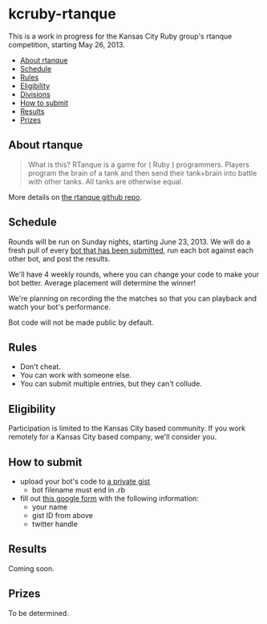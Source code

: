 kcruby-rtanque
==============

This is a work in progress for the Kansas City Ruby group's rtanque competition, starting May 26, 2013.

 * [About rtanque](#about-rtanque)
 * [Schedule](#schedule)
 * [Rules](#rules)
 * [Eligibility](#eligibility)
 * [Divisions](#divisions)
 * [How to submit](#how-to-submit)
 * [Results](#results)
 * [Prizes](#prizes)

About rtanque
-------------

> What is this? RTanque is a game for ( Ruby ) programmers. Players program the brain of a tank and then send their tank+brain into battle with other tanks. All tanks are otherwise equal.

More details on [the rtanque github repo](https://github.com/awilliams/RTanque).

Schedule
-------------

Rounds will be run on Sunday nights, starting June 23, 2013.  We will do a fresh pull of every [bot that has been submitted](#how-to-submit), run each bot against each other bot, and post the results.

We'll have 4 weekly rounds, where you can change your code to make your bot better. Average placement will determine the winner!

We're planning on recording the the matches so that you can playback and watch your bot's performance.  

Bot code will not be made public by default.

Rules
-------------

 * Don't cheat.
 * You can work with someone else.
 * You can submit multiple entries, but they can't collude.

Eligibility
-------------

Participation is limited to the Kansas City based community.  If you work remotely for a Kansas City based company, we'll consider you.  


How to submit
-------------

* upload your bot's code to [a private gist](https://gist.github.com)
  * bot filename must end in .rb
* fill out [this google form](https://docs.google.com/a/databasically.com/forms/d/18Vv0_D3A_Wqe9LB_xvSIE3cPYD7XkdM8suQgqqkXo3Q/viewform) with the following information:
  * your name
  * gist ID from above
  * twitter handle

Results
-------------
Coming soon.

Prizes
-------------
To be determined.



 
